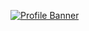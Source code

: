 [![Profile Banner](https://upload.wikimedia.org/wikipedia/commons/thumb/b/b6/Image_created_with_a_mobile_phone.png/1200px-Image_created_with_a_mobile_phone.png)](ttps://github.com/Coincadink)

<!--
![Alt text](https://spotify-recently-played-readme.vercel.app/api?user=majesticturtlejp)
-->
